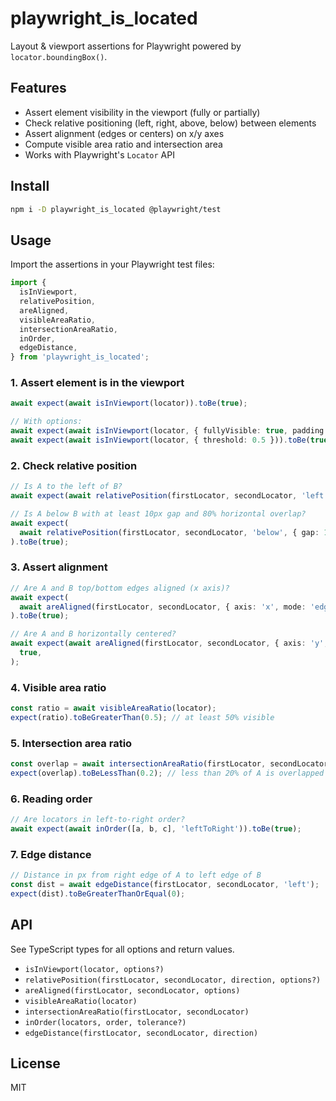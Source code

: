 # playwright_is_located

Layout & viewport assertions for Playwright powered by `locator.boundingBox()`.

## Features

- Assert element visibility in the viewport (fully or partially)
- Check relative positioning (left, right, above, below) between elements
- Assert alignment (edges or centers) on x/y axes
- Compute visible area ratio and intersection area
- Works with Playwright's `Locator` API

## Install

```bash
npm i -D playwright_is_located @playwright/test
```

## Usage

Import the assertions in your Playwright test files:

```ts
import {
  isInViewport,
  relativePosition,
  areAligned,
  visibleAreaRatio,
  intersectionAreaRatio,
  inOrder,
  edgeDistance,
} from 'playwright_is_located';
```

### 1. Assert element is in the viewport

```ts
await expect(await isInViewport(locator)).toBe(true);

// With options:
await expect(await isInViewport(locator, { fullyVisible: true, padding: 8 })).toBe(true);
await expect(await isInViewport(locator, { threshold: 0.5 })).toBe(true); // at least 50% visible
```

### 2. Check relative position

```ts
// Is A to the left of B?
await expect(await relativePosition(firstLocator, secondLocator, 'left')).toBe(true);

// Is A below B with at least 10px gap and 80% horizontal overlap?
await expect(
  await relativePosition(firstLocator, secondLocator, 'below', { gap: 10, overlapRatio: 0.8 }),
).toBe(true);
```

### 3. Assert alignment

```ts
// Are A and B top/bottom edges aligned (x axis)?
await expect(
  await areAligned(firstLocator, secondLocator, { axis: 'x', mode: 'edges', tolerance: 2 }),
).toBe(true);

// Are A and B horizontally centered?
await expect(await areAligned(firstLocator, secondLocator, { axis: 'y', mode: 'centers' })).toBe(
  true,
);
```

### 4. Visible area ratio

```ts
const ratio = await visibleAreaRatio(locator);
expect(ratio).toBeGreaterThan(0.5); // at least 50% visible
```

### 5. Intersection area ratio

```ts
const overlap = await intersectionAreaRatio(firstLocator, secondLocator);
expect(overlap).toBeLessThan(0.2); // less than 20% of A is overlapped by B
```

### 6. Reading order

```ts
// Are locators in left-to-right order?
await expect(await inOrder([a, b, c], 'leftToRight')).toBe(true);
```

### 7. Edge distance

```ts
// Distance in px from right edge of A to left edge of B
const dist = await edgeDistance(firstLocator, secondLocator, 'left');
expect(dist).toBeGreaterThanOrEqual(0);
```

## API

See TypeScript types for all options and return values.

- `isInViewport(locator, options?)`
- `relativePosition(firstLocator, secondLocator, direction, options?)`
- `areAligned(firstLocator, secondLocator, options)`
- `visibleAreaRatio(locator)`
- `intersectionAreaRatio(firstLocator, secondLocator)`
- `inOrder(locators, order, tolerance?)`
- `edgeDistance(firstLocator, secondLocator, direction)`

## License

MIT
